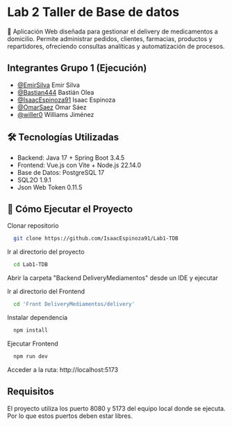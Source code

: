 
# Lab 2 Taller de Base de datos

📌 Aplicación Web diseñada para gestionar el delivery de medicamentos a domicilio. Permite administrar pedidos, clientes, farmacias, productos y repartidores, ofreciendo consultas analíticas y automatización de procesos.


## Integrantes Grupo 1 (Ejecución)

- [@EmirSilva](https://github.com/EmirSilva) Emir Silva
- [@Bastian444](https://github.com/Bastian444) Bastián Olea
- [@IsaacEspinoza91](https://github.com/IsaacEspinoza91) Isaac Espinoza
- [@OmarSaez](https://github.com/OmarSaez) Omar Sáez
- [@willer0](https://github.com/willer0) Williams Jiménez


## 🛠️ Tecnologías Utilizadas

 - Backend: Java 17 + Spring Boot 3.4.5
 - Frontend: Vue.js con Vite + Node.js 22.14.0
 - Base de Datos: PostgreSQL 17
 - SQL2O 1.9.1
 - Json Web Token 0.11.5

## 🚀 Cómo Ejecutar el Proyecto

Clonar repositorio

```bash
  git clone https://github.com/IsaacEspinoza91/Lab1-TDB
```

Ir al directorio del proyecto

```bash
  cd Lab1-TDB
```


Abrir la carpeta "Backend DeliveryMediamentos" desde un IDE y ejecutar

Ir al directorio del Frontend

```bash
  cd 'Front DeliveryMediamentos/delivery'
```

Instalar dependencia

```bash
  npm install
```

Ejecutar Frontend

```bash
  npm run dev
```

Acceder a la ruta: http://localhost:5173
## Requisitos

El proyecto utiliza los puerto 8080 y 5173 del equipo local donde se ejecuta. Por lo que estos puertos deben estar libres.


